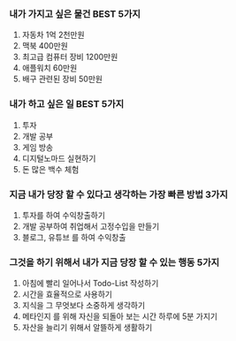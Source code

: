 ### 내가 가지고 싶은 물건 BEST 5가지
1. 자동차 1억 2천만원
2. 맥북 400만원
3. 최고급 컴퓨터 장비 1200만원
4. 애플워치 60만원
5. 배구 관련된 장비 50만원

### 내가 하고 싶은 일 BEST 5가지
1. 투자
2. 개발 공부
3. 게임 방송
4. 디지털노마드 실현하기
5. 돈 많은 백수 체험

### **지금 내가 당장 할 수 있다고 생각하는 가장 빠른 방법 3가지**
1. 투자를 하여 수익창출하기
2. 개발 공부하여 취업해서 고정수입을 만들기
3. 블로그, 유튜브 를 하여 수익창출


### **그것을 하기 위해서 내가 지금 당장 할 수 있는 행동 5가지**
1. 아침에 빨리 일어나서 Todo-List 작성하기
2. 시간을 효율적으로 사용하기
3. 지식을 그 무엇보다 소중하게 생각하기
4. 메타인지 를 위해 자신을 되돌아 보는 시간 하루에 5분 가지기
5. 자산을 늘리기 위해서 알뜰하게 생활하기